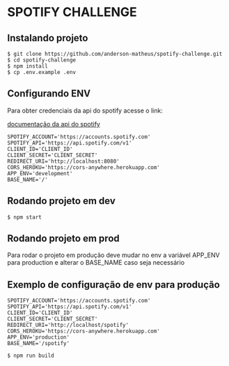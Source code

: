# SPOTIFY CHALLENGE


## Instalando projeto

```
$ git clone https://github.com/anderson-matheus/spotify-challenge.git
$ cd spotify-challenge
$ npm install
$ cp .env.example .env
```


## Configurando ENV

Para obter credenciais da api do spotify acesse o link:

[documentação da api do spotify](https://developer.spotify.com/web-api/endpoint-reference/)


```
SPOTIFY_ACCOUNT='https://accounts.spotify.com'
SPOTIFY_API='https://api.spotify.com/v1'
CLIENT_ID='CLIENT_ID'
CLIENT_SECRET='CLIENT_SECRET'
REDIRECT_URI='http://localhost:8080'
CORS_HEROKU='https://cors-anywhere.herokuapp.com'
APP_ENV='development'
BASE_NAME='/'
```

## Rodando projeto em dev

```
$ npm start
```

## Rodando projeto em prod

Para rodar o projeto em produção deve mudar no env a variável APP_ENV para production e alterar o BASE_NAME caso seja necessário

## Exemplo de configuração de env para produção

```
SPOTIFY_ACCOUNT='https://accounts.spotify.com'
SPOTIFY_API='https://api.spotify.com/v1'
CLIENT_ID='CLIENT_ID'
CLIENT_SECRET='CLIENT_SECRET'
REDIRECT_URI='http://localhost/spotify'
CORS_HEROKU='https://cors-anywhere.herokuapp.com'
APP_ENV='production'
BASE_NAME='/spotify'
```


```
$ npm run build
```
